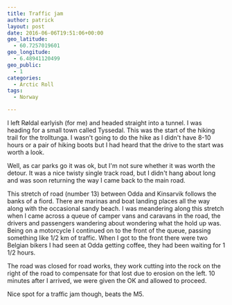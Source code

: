 ```yaml
---
title: Traffic jam
author: patrick
layout: post
date: 2016-06-06T19:51:06+00:00
geo_latitude:
  - 60.7257019601
geo_longitude:
  - 6.48941120499
geo_public:
  - 1
categories:
  - Arctic Roll
tags:
  - Norway

---
```

I left Røldal earlyish (for me) and headed straight into a tunnel. I was heading for a small town called Tyssedal. This was the start of the hiking trail for the trolltunga. I wasn't going to do the hike as I didn't have 8-10 hours or a pair of hiking boots but I had heard that the drive to the start was worth a look.

Well, as car parks go it was ok, but I'm not sure whether it was worth the detour. It was a nice twisty single track road, but I didn't hang about long and was soon returning the way I came back to the main road.

This stretch of road (number 13) between Odda and Kinsarvik follows the banks of a fiord. There are marinas and boat landing places all the way along with the occasional sandy beach. I was meandering along this stretch when I came across a queue of camper vans and caravans in the road, the drivers and passengers wandering about wondering what the hold up was. Being on a motorcycle I continued on to the front of the queue, passing something like 1/2 km of traffic. When I got to the front there were two Belgian bikers I had seen at Odda getting coffee, they had been waiting for 1 1/2 hours.

The road was closed for road works, they work cutting into the rock on the right of the road to compensate for that lost due to erosion on the left. 10 minutes after I arrived, we were given the OK and allowed to proceed.

Nice spot for a traffic jam though, beats the M5.